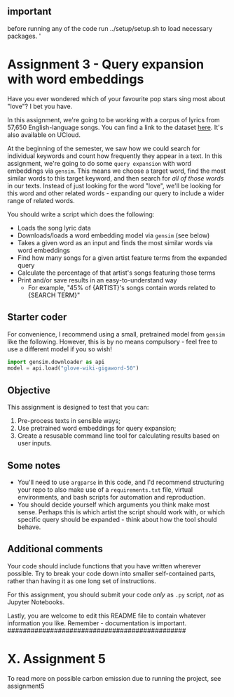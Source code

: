 ## important
before running any of the code run ../setup/setup.sh to load necessary packages.
'
# Assignment 3 - Query expansion with word embeddings

Have you ever wondered which of your favourite pop stars sing most about "love"? I bet you have.

In this assignment, we're going to be working with a corpus of lyrics from 57,650 English-language songs. You can find a link to the dataset [here](https://www.kaggle.com/datasets/joebeachcapital/57651-spotify-songs). It's also available on UCloud.

At the beginning of the semester, we saw how we could search for individual keywords and count how frequently they appear in a text. In this assignment, we're going to do some ```query expansion``` with word embeddings via ```gensim```. This means we choose a target word, find the most similar words to this target keyword, and then search for *all of those words* in our texts. Instead of just looking for the word "love", we'll be looking for this word and other related words - expanding our query to include a wider range of related words. 

You should write a script which does the following:

- Loads the song lyric data
- Downloads/loads a word embedding model via ```gensim``` (see below)
- Takes a given word as an input and finds the most similar words via word embeddings
- Find how many songs for a given artist feature terms from the expanded query
- Calculate the percentage of that artist's songs featuring those terms
- Print and/or save results in an easy-to-understand way
    - For example, "45% of {ARTIST}'s songs contain words related to {SEARCH TERM}"

## Starter coder

For convenience, I recommend using a small, pretrained model from ```gensim``` like the following. However, this is by no means compulsory - feel free to use a different model if you so wish!

```python
import gensim.downloader as api
model = api.load("glove-wiki-gigaword-50")
```

## Objective

This assignment is designed to test that you can:

1. Pre-process texts in sensible ways;
2. Use pretrained word embeddings for query expansion;
3. Create a resusable command line tool for calculating results based on user inputs.

## Some notes

- You'll need to use ```argparse``` in this code, and I'd recommend structuring your repo to also make use of a ```requirements.txt``` file, virtual environments, and bash scripts for automation and reproduction.
- You should decide yourself which arguments you think make most sense. Perhaps this is which artist the script should work with, or which specific query should be expanded - think about how the tool should behave.

## Additional comments

Your code should include functions that you have written wherever possible. Try to break your code down into smaller self-contained parts, rather than having it as one long set of instructions.

For this assignment, you should submit your code *only* as ```.py``` script, *not* as Jupyter Notebooks.

Lastly, you are welcome to edit this README file to contain whatever information you like. Remember - documentation is important.
##############################################


# X. Assignment 5 
To read more on possible carbon emission due to running the project, see assignment5